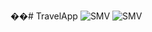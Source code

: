 ��#   T r a v e l A p p 
 
 ![SMV](https://github.com/user-attachments/assets/9486b456-d436-429d-ad91-ca6b319b6e58)
![SMV](https://github.com/user-attachments/assets/17d64106-3e92-45e7-816b-c3bee7fe54a2)
